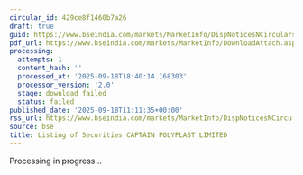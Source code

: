 ```yaml
---
circular_id: 429ce8f1460b7a26
draft: true
guid: https://www.bseindia.com/markets/MarketInfo/DispNoticesNCirculars.aspx?Noticeid={C396B6A1-6B60-48B8-A3EB-2D923A49AFBA}&noticeno=20250918-24&dt=09/18/2025&icount=24&totcount=63&flag=0
pdf_url: https://www.bseindia.com/markets/MarketInfo/DownloadAttach.aspx?id=20250918-24&attachedId=
processing:
  attempts: 1
  content_hash: ''
  processed_at: '2025-09-18T18:40:14.168303'
  processor_version: '2.0'
  stage: download_failed
  status: failed
published_date: '2025-09-18T11:11:35+00:00'
rss_url: https://www.bseindia.com/markets/MarketInfo/DispNoticesNCirculars.aspx?Noticeid={C396B6A1-6B60-48B8-A3EB-2D923A49AFBA}&noticeno=20250918-24&dt=09/18/2025&icount=24&totcount=63&flag=0
source: bse
title: Listing of Securities CAPTAIN POLYPLAST LIMITED
---
```


Processing in progress...